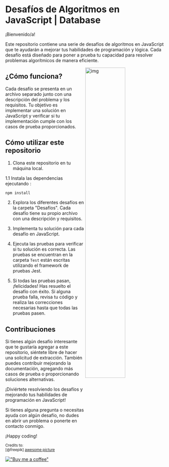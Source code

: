 # Desafíos de Algoritmos en JavaScript | Database

¡Bienvenido/a!

Este repositorio contiene una serie de desafíos de algoritmos en JavaScript que te ayudarán a mejorar tus habilidades de programación y lógica. Cada desafío está diseñado para poner a prueba tu capacidad para resolver problemas algorítmicos de manera eficiente.

<img align="right" alt="img" src="https://raw.githubusercontent.com/programador5781/challengeDb/main/Team%20goals-pana.png" width="50%" height="auto" />

## ¿Cómo funciona?

Cada desafío se presenta en un archivo separado junto con una descripción del problema y los requisitos. Tu objetivo es implementar una solución en JavaScript y verificar si tu implementación cumple con los casos de prueba proporcionados.

## Cómo utilizar este repositorio

1. Clona este repositorio en tu máquina local.

1.1 Instala las dependencias ejecutando :

```bash
npm install
```

2. Explora los diferentes desafíos en la carpeta "Desafíos". Cada desafío tiene su propio archivo con una descripción y requisitos.

3. Implementa tu solución para cada desafío en JavaScript.

4. Ejecuta las pruebas para verificar si tu solución es correcta. Las pruebas se encuentran en la carpeta `Test`  están escritas utilizando el framework de pruebas Jest.

5. Si todas las pruebas pasan, ¡felicidades! Has resuelto el desafío con éxito. Si alguna prueba falla, revisa tu código y realiza las correcciones necesarias hasta que todas las pruebas pasen.

## Contribuciones

Si tienes algún desafío interesante que te gustaría agregar a este repositorio, siéntete libre de hacer una solicitud de extracción. También puedes contribuir mejorando la documentación, agregando más casos de prueba o proporcionando soluciones alternativas.

¡Diviértete resolviendo los desafíos y mejorando tus habilidades de programación en JavaScript!

Si tienes alguna pregunta o necesitas ayuda con algún desafío, no dudes en abrir un problema o ponerte en contacto conmigo.

¡Happy coding!

<sub>Credits to: <br/>[@freepik]
[awesome picture](https://i.postimg.cc/4NpPFYQq/Team-goals-pana.png)</sub>

[!["Buy me a coffee"](https://www.buymeacoffee.com/assets/img/custom_images/orange_img.png)](https://www.buymeacoffee.com/programador5781)